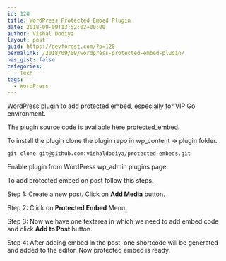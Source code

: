 ```yaml
---
id: 120
title: WordPress Protected Embed Plugin
date: 2018-09-09T13:52:02+00:00
author: Vishal Dodiya
layout: post
guid: https://devforest.com/?p=120
permalink: /2018/09/09/wordpress-protected-embed-plugin/
has_gist: false
categories:
  - Tech
tags:
  - WordPress
---
```

WordPress plugin to add protected embed, especially for VIP Go environment.

The plugin source code is available here [protected_embed](https://github.com/vishaldodiya/protected-embeds).

To install the plugin clone the plugin repo in wp_content -> plugin folder.

`git clone git@github.com:vishaldodiya/protected-embeds.git`

Enable plugin from WordPress&nbsp;wp_admin plugins page.

To add protected embed on post follow this steps.

Step 1: Create a new post. Click on **Add Media** button.

<amp-img src="/assets/Screen-Shot-2018-09-08-at-6.28.46-PM.png" width="1080" height="100" layout="responsive" alt="AMP"></amp-img>

Step 2: Click on **Protected Embed** Menu.

<amp-img src="/assets/Screen-Shot-2018-09-08-at-6.29.09-PM.png" width="1080" height="610" layout="responsive" alt="AMP"></amp-img>

Step 3: Now we have one textarea in which we need to add embed code and click **Add to Post** button.

<amp-img src="/assets/Screen-Shot-2018-09-08-at-6.30.03-PM.png" width="1080" height="610" layout="responsive" alt="AMP"></amp-img>

Step 4: After adding embed in the post, one shortcode will be generated and added to&nbsp;the editor. Now protected embed is ready.

<amp-img src="/assets/Screen-Shot-2018-09-08-at-6.30.17-PM.png" width="1080" height="610" layout="responsive" alt="AMP"></amp-img>
